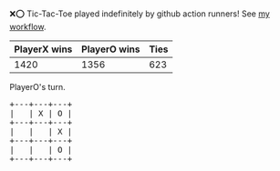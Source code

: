 :x::o: Tic-Tac-Toe played indefinitely by github action runners! See [my workflow](.github/workflows/play.yaml).

|PlayerX wins|PlayerO wins|Ties|
|-|-|-|
|1420|1356|623|

PlayerO's turn.

<pre>
+---+---+---+
|   | X | O |
+---+---+---+
|   |   | X |
+---+---+---+
|   |   | O |
+---+---+---+
</pre>